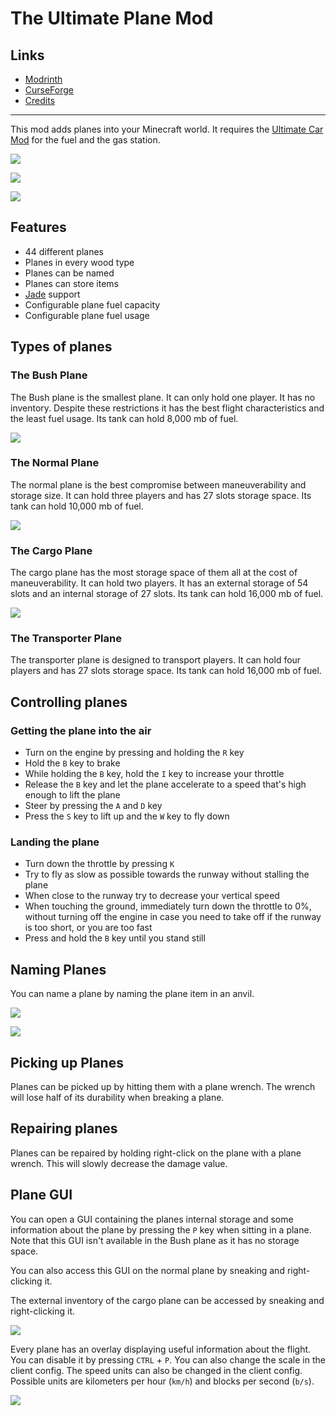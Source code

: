 <!-- modrinth_exclude.start -->

# The Ultimate Plane Mod

## Links
- [Modrinth](https://modrinth.com/mod/ultimate-plane-mod)
- [CurseForge](https://www.curseforge.com/minecraft/mc-mods/ultimate-plane-mod)
- [Credits](https://modrepo.de/minecraft/plane/credits)

---

<!-- modrinth_exclude.end -->

This mod adds planes into your Minecraft world.
It requires the [Ultimate Car Mod](https://modrinth.com/mod/ultimate-car-mod) for the fuel and the gas station.

![](https://i.imgur.com/lhzLIP5.png)

![](https://i.imgur.com/5vWHHq7.png)

![](https://i.imgur.com/C2xQ4Bw.png)

## Features

- 44 different planes
- Planes in every wood type
- Planes can be named
- Planes can store items
- [Jade](https://modrinth.com/mod/jade) support
- Configurable plane fuel capacity
- Configurable plane fuel usage

## Types of planes

### The Bush Plane

The Bush plane is the smallest plane.
It can only hold one player.
It has no inventory.
Despite these restrictions it has the best flight characteristics and the least fuel usage.
Its tank can hold 8,000 mb of fuel.

![](https://i.imgur.com/i2ILjuz.png)

### The Normal Plane

The normal plane is the best compromise between maneuverability and storage size.
It can hold three players and has 27 slots storage space.
Its tank can hold 10,000 mb of fuel.

![](https://i.imgur.com/HDny3ek.png)

### The Cargo Plane

The cargo plane has the most storage space of them all at the cost of maneuverability.
It can hold two players.
It has an external storage of 54 slots and an internal storage of 27 slots.
Its tank can hold 16,000 mb of fuel.

![](https://i.imgur.com/lk7wU78.png)

### The Transporter Plane

The transporter plane is designed to transport players.
It can hold four players and has 27 slots storage space.
Its tank can hold 16,000 mb of fuel.

## Controlling planes

### Getting the plane into the air

- Turn on the engine by pressing and holding the `R` key
- Hold the `B` key to brake
- While holding the `B` key, hold the `I` key to increase your throttle
- Release the `B` key and let the plane accelerate to a speed that's high enough to lift the plane
- Steer by pressing the `A` and `D` key
- Press the `S` key to lift up and the `W` key to fly down

### Landing the plane

- Turn down the throttle by pressing `K`
- Try to fly as slow as possible towards the runway without stalling the plane
- When close to the runway try to decrease your vertical speed
- When touching the ground, immediately turn down the throttle to 0%, without turning off the engine in case you need to take off if the runway is too short, or you are too fast
- Press and hold the `B` key until you stand still

## Naming Planes

You can name a plane by naming the plane item in an anvil.

![](https://i.imgur.com/ETclCpI.png)

![](https://i.imgur.com/apd0Kq9.png)

## Picking up Planes

Planes can be picked up by hitting them with a plane wrench.
The wrench will lose half of its durability when breaking a plane.

## Repairing planes

Planes can be repaired by holding right-click on the plane with a plane wrench.
This will slowly decrease the damage value.

## Plane GUI

You can open a GUI containing the planes internal storage and some information about the plane by pressing the `P` key when sitting in a plane.
Note that this GUI isn't available in the Bush plane as it has no storage space.

You can also access this GUI on the normal plane by sneaking and right-clicking it.

The external inventory of the cargo plane can be accessed by sneaking and right-clicking it.

![](https://i.imgur.com/sXCWaVS.png)

Every plane has an overlay displaying useful information about the flight.
You can disable it by pressing `CTRL` + `P`. You can also change the scale in the client config.
The speed units can also be changed in the client config. 
Possible units are kilometers per hour (`km/h`) and blocks per second (`b/s`).

![](https://i.imgur.com/EKBpOtq.png)

